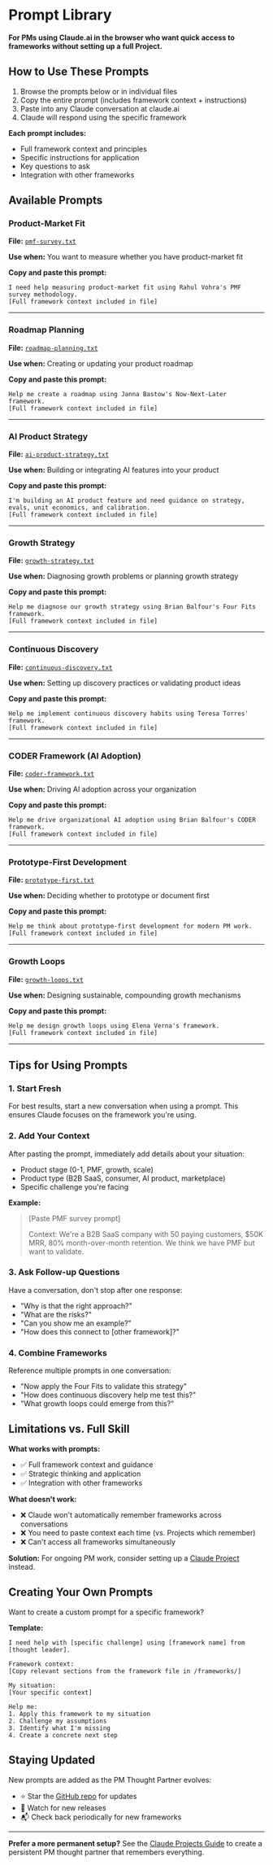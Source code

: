 # Prompt Library

**For PMs using Claude.ai in the browser who want quick access to frameworks without setting up a full Project.**

## How to Use These Prompts

1. Browse the prompts below or in individual files
2. Copy the entire prompt (includes framework context + instructions)
3. Paste into any Claude conversation at claude.ai
4. Claude will respond using the specific framework

**Each prompt includes:**
- Full framework context and principles
- Specific instructions for application
- Key questions to ask
- Integration with other frameworks

## Available Prompts

### Product-Market Fit

**File:** [`pmf-survey.txt`](./pmf-survey.txt)

**Use when:** You want to measure whether you have product-market fit

**Copy and paste this prompt:**
```
I need help measuring product-market fit using Rahul Vohra's PMF survey methodology.
[Full framework context included in file]
```

---

### Roadmap Planning

**File:** [`roadmap-planning.txt`](./roadmap-planning.txt)

**Use when:** Creating or updating your product roadmap

**Copy and paste this prompt:**
```
Help me create a roadmap using Janna Bastow's Now-Next-Later framework.
[Full framework context included in file]
```

---

### AI Product Strategy

**File:** [`ai-product-strategy.txt`](./ai-product-strategy.txt)

**Use when:** Building or integrating AI features into your product

**Copy and paste this prompt:**
```
I'm building an AI product feature and need guidance on strategy, evals, unit economics, and calibration.
[Full framework context included in file]
```

---

### Growth Strategy

**File:** [`growth-strategy.txt`](./growth-strategy.txt)

**Use when:** Diagnosing growth problems or planning growth strategy

**Copy and paste this prompt:**
```
Help me diagnose our growth strategy using Brian Balfour's Four Fits framework.
[Full framework context included in file]
```

---

### Continuous Discovery

**File:** [`continuous-discovery.txt`](./continuous-discovery.txt)

**Use when:** Setting up discovery practices or validating product ideas

**Copy and paste this prompt:**
```
Help me implement continuous discovery habits using Teresa Torres' framework.
[Full framework context included in file]
```

---

### CODER Framework (AI Adoption)

**File:** [`coder-framework.txt`](./coder-framework.txt)

**Use when:** Driving AI adoption across your organization

**Copy and paste this prompt:**
```
Help me drive organizational AI adoption using Brian Balfour's CODER framework.
[Full framework context included in file]
```

---

### Prototype-First Development

**File:** [`prototype-first.txt`](./prototype-first.txt)

**Use when:** Deciding whether to prototype or document first

**Copy and paste this prompt:**
```
Help me think about prototype-first development for modern PM work.
[Full framework context included in file]
```

---

### Growth Loops

**File:** [`growth-loops.txt`](./growth-loops.txt)

**Use when:** Designing sustainable, compounding growth mechanisms

**Copy and paste this prompt:**
```
Help me design growth loops using Elena Verna's framework.
[Full framework context included in file]
```

---

## Tips for Using Prompts

### 1. Start Fresh

For best results, start a new conversation when using a prompt. This ensures Claude focuses on the framework you're using.

### 2. Add Your Context

After pasting the prompt, immediately add details about your situation:
- Product stage (0-1, PMF, growth, scale)
- Product type (B2B SaaS, consumer, AI product, marketplace)
- Specific challenge you're facing

**Example:**
> [Paste PMF survey prompt]
>
> Context: We're a B2B SaaS company with 50 paying customers, $50K MRR, 80% month-over-month retention. We think we have PMF but want to validate.

### 3. Ask Follow-up Questions

Have a conversation, don't stop after one response:
- "Why is that the right approach?"
- "What are the risks?"
- "Can you show me an example?"
- "How does this connect to [other framework]?"

### 4. Combine Frameworks

Reference multiple prompts in one conversation:
- "Now apply the Four Fits to validate this strategy"
- "How does continuous discovery help me test this?"
- "What growth loops could emerge from this?"

## Limitations vs. Full Skill

**What works with prompts:**
- ✅ Full framework context and guidance
- ✅ Strategic thinking and application
- ✅ Integration with other frameworks

**What doesn't work:**
- ❌ Claude won't automatically remember frameworks across conversations
- ❌ You need to paste context each time (vs. Projects which remember)
- ❌ Can't access all frameworks simultaneously

**Solution:** For ongoing PM work, consider setting up a [Claude Project](../CLAUDE_PROJECTS_GUIDE.md) instead.

## Creating Your Own Prompts

Want to create a custom prompt for a specific framework?

**Template:**
```
I need help with [specific challenge] using [framework name] from [thought leader].

Framework context:
[Copy relevant sections from the framework file in /frameworks/]

My situation:
[Your specific context]

Help me:
1. Apply this framework to my situation
2. Challenge my assumptions
3. Identify what I'm missing
4. Create a concrete next step
```

## Staying Updated

New prompts are added as the PM Thought Partner evolves:
- ⭐ Star the [GitHub repo](https://github.com/breethomas/pm-thought-partner) for updates
- 👀 Watch for new releases
- 📬 Check back periodically for new frameworks

---

**Prefer a more permanent setup?** See the [Claude Projects Guide](../CLAUDE_PROJECTS_GUIDE.md) to create a persistent PM thought partner that remembers everything.

